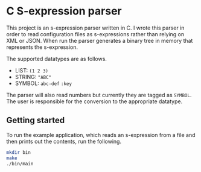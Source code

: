 # C S-expression parser
This project is an s-expression parser written in C. I wrote this parser in order to read configuration 
files as s-expressions rather than relying on XML or JSON. When run the parser generates a binary tree in memory that represents the s-expression.

The supported datatypes are as follows.
* LIST: `(1 2 3)`
* STRING: `"ABC"`
* SYMBOL: `abc-def` `:key`

The parser will also read numbers but currently they are tagged as `SYMBOL`. The user is 
responsible for the conversion to the appropriate datatype. 

## Getting started
To run the example application, which reads an s-expression from a file and then prints out the contents, run the following.

```bash
mkdir bin
make
./bin/main
```

